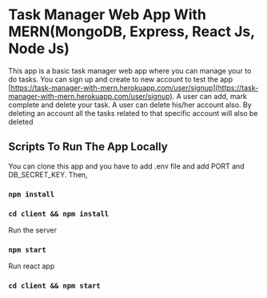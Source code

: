 # Task Manager Web App With MERN(MongoDB, Express, React Js, Node Js)
This app is a basic task manager web app where you can manage your to do tasks. You can sign up and create to new account to test the app [https://task-manager-with-mern.herokuapp.com/user/signup](https://task-manager-with-mern.herokuapp.com/user/signup). A user can add, mark complete and delete your task. A user can delete his/her account also. By deleting an account all the tasks related to that specific account will also be deleted

## Scripts To Run The App Locally
You can clone this app and you have to add .env file and add PORT and DB_SECRET_KEY.
Then,
### `npm install`
### `cd client && npm install`
Run the server
### `npm start`
Run react app
### `cd client && npm start`
 
